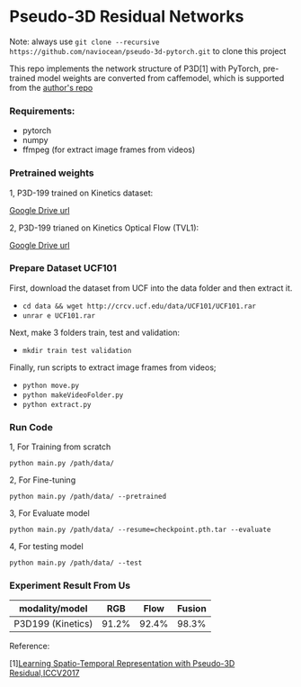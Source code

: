 
# Pseudo-3D Residual Networks
Note: always use `git clone --recursive https://github.com/naviocean/pseudo-3d-pytorch.git` to clone this project

This repo implements the network structure of P3D[1] with PyTorch, pre-trained model weights are converted from caffemodel, which is supported from the [author's repo](https://github.com/ZhaofanQiu/pseudo-3d-residual-networks)


### Requirements:

- pytorch
- numpy
- ffmpeg (for extract image frames from videos)

### Pretrained weights

1, P3D-199 trained on Kinetics dataset:

 [Google Drive url](https://drive.google.com/open?id=1hQ_2zfJTs5cYp9nze4Vllqij1zQR_K_8)
 
2, P3D-199 trianed on Kinetics Optical Flow (TVL1):

 [Google Drive url](https://drive.google.com/open?id=1wn1zqJQRP69jWPDi7UApKPcAmLv_zPfw)

 
### Prepare Dataset UCF101
First, download the dataset from UCF into the data folder and then extract it.
- `cd data && wget http://crcv.ucf.edu/data/UCF101/UCF101.rar`
- `unrar e UCF101.rar`

Next, make 3 folders train, test and validation:
- `mkdir train test validation`

Finally, run scripts to extract image frames from videos;
- `python move.py`
- `python makeVideoFolder.py`
- `python extract.py`

### Run Code
1, For Training from scratch

`python main.py /path/data/`

2, For Fine-tuning

`python main.py /path/data/ --pretrained`

3, For Evaluate model

`python main.py /path/data/ --resume=checkpoint.pth.tar --evaluate`

4, For testing model

`python main.py /path/data/ --test`


### Experiment Result From Us
modality/model | RGB | Flow | Fusion
---|---|---|---
P3D199 (Kinetics) | 91.2% | 92.4%| 98.3%


Reference:

 [1][Learning Spatio-Temporal Representation with Pseudo-3D Residual,ICCV2017](http://openaccess.thecvf.com/content_iccv_2017/html/Qiu_Learning_Spatio-Temporal_Representation_ICCV_2017_paper.html)
